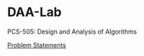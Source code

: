 # DAA-Lab
PCS-505: Design and Analysis of Algorithms

[Problem Statements](https://www.notion.so/arkush/DAA-Lab-Qs-0fa36be358bb424d8fa15d2da494d542)
